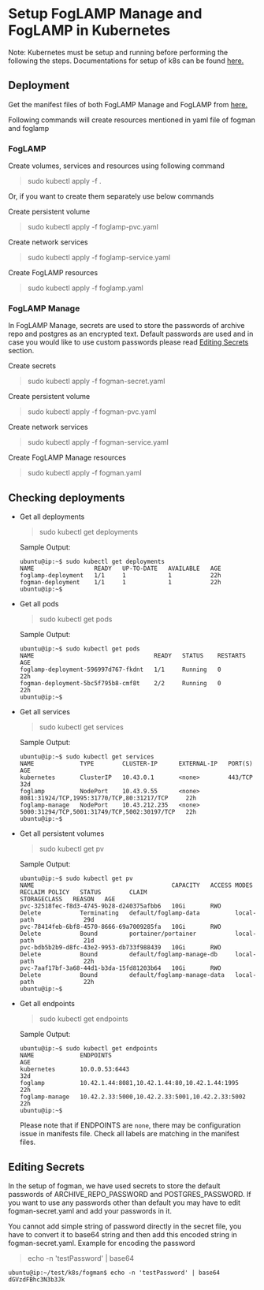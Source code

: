 # Setup FogLAMP Manage and FogLAMP in Kubernetes

Note: Kubernetes must be setup and running before performing the following the steps. Documentations for setup of k8s can be found [here.](../setup-k8s/README.md)

## Deployment

Get the manifest files of both FogLAMP Manage and FogLAMP from [here.](../../)

Following commands will create resources mentioned in yaml file of fogman and foglamp

### FogLAMP

Create volumes, services and resources using following command
> sudo kubectl apply -f .

Or, if you want to create them separately use below commands 

Create persistent volume
> sudo kubectl apply -f foglamp-pvc.yaml

Create network services
> sudo kubectl apply -f foglamp-service.yaml

Create FogLAMP resources
> sudo kubectl apply -f foglamp.yaml

### FogLAMP Manage

In FogLAMP Manage, secrets are used to store the passwords of archive repo and postgres as an encrypted text. Default passwords are used and in case you would like to use custom passwords please read [Editing Secrets](#editing-secrets) section.

Create secrets
> sudo kubectl apply -f fogman-secret.yaml

Create persistent volume
> sudo kubectl apply -f fogman-pvc.yaml

Create network services
> sudo kubectl apply -f fogman-service.yaml

Create FogLAMP Manage resources
> sudo kubectl apply -f fogman.yaml


## Checking deployments

- Get all deployments
  > sudo kubectl get deployments

    Sample Output:
    ```
    ubuntu@ip:~$ sudo kubectl get deployments
    NAME                 READY   UP-TO-DATE   AVAILABLE   AGE
    foglamp-deployment   1/1     1            1           22h
    fogman-deployment    1/1     1            1           22h
    ubuntu@ip:~$ 
    ```

- Get all pods
  > sudo kubectl get pods

    Sample Output:
    ```
    ubuntu@ip:~$ sudo kubectl get pods
    NAME                                  READY   STATUS    RESTARTS   AGE
    foglamp-deployment-596997d767-fkdnt   1/1     Running   0          22h
    fogman-deployment-5bc5f795b8-cmf8t    2/2     Running   0          22h
    ubuntu@ip:~$ 
    ```

- Get all services
  > sudo kubectl get services

    Sample Output:
    ```
    ubuntu@ip:~$ sudo kubectl get services
    NAME             TYPE        CLUSTER-IP      EXTERNAL-IP   PORT(S)                                        AGE
    kubernetes       ClusterIP   10.43.0.1       <none>        443/TCP                                        32d
    foglamp          NodePort    10.43.9.55      <none>        8081:31924/TCP,1995:31770/TCP,80:31217/TCP     22h
    foglamp-manage   NodePort    10.43.212.235   <none>        5000:31294/TCP,5001:31749/TCP,5002:30197/TCP   22h
    ubuntu@ip:~$ 
    ```

- Get all persistent volumes
  > sudo kubectl get pv

    Sample Output:
    ```
    ubuntu@ip:~$ sudo kubectl get pv
    NAME                                       CAPACITY   ACCESS MODES   RECLAIM POLICY   STATUS        CLAIM                         STORAGECLASS   REASON   AGE
    pvc-32518fec-f8d3-4745-9b28-d240375afbb6   10Gi       RWO            Delete           Terminating   default/foglamp-data          local-path              29d
    pvc-78414feb-6bf8-4570-8666-69a7009285fa   10Gi       RWO            Delete           Bound         portainer/portainer           local-path              21d
    pvc-bdb5b2b9-d8fc-43e2-9953-db733f988439   10Gi       RWO            Delete           Bound         default/foglamp-manage-db     local-path              22h
    pvc-7aaf17bf-3a68-44d1-b3da-15fd81203b64   10Gi       RWO            Delete           Bound         default/foglamp-manage-data   local-path              22h
    ubuntu@ip:~$ 
    ```

- Get all endpoints
  > sudo kubectl get endpoints

    Sample Output:
    ```
    ubuntu@ip:~$ sudo kubectl get endpoints
    NAME             ENDPOINTS                                         AGE
    kubernetes       10.0.0.53:6443                                    32d
    foglamp          10.42.1.44:8081,10.42.1.44:80,10.42.1.44:1995     22h
    foglamp-manage   10.42.2.33:5000,10.42.2.33:5001,10.42.2.33:5002   22h
    ubuntu@ip:~$ 
    ```

    Please note that if ENDPOINTS are `none`, there may be configuration issue in manifests file. Check all labels are matching in the manifest files.


## Editing Secrets

In the setup of fogman, we have used secrets to store the default passwords of ARCHIVE_REPO_PASSWORD and POSTGRES_PASSWORD. If you want to use any passwords other than default you may have to edit fogman-secret.yaml and add your passwords in it.

You cannot add simple string of password directly in the secret file, you have to convert it to base64 string and then add this encoded string in fogman-secret.yaml. Example for encoding the password

> echo -n 'testPassword' | base64

```
ubuntu@ip:~/test/k8s/fogman$ echo -n 'testPassword' | base64
dGVzdFBhc3N3b3Jk
```



